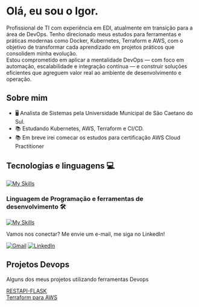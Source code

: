 #  Olá, eu sou o Igor.
<p align="left">
  Profissional de TI com experiência em EDI, atualmente em transição para a área de DevOps. Tenho direcionado meus estudos para ferramentas e práticas modernas como Docker, Kubernetes, Terraform e AWS, com o objetivo de transformar cada aprendizado em projetos práticos que consolidem minha evolução. <br>
  Estou comprometido em aplicar a mentalidade DevOps — com foco em automação, escalabilidade e integração contínua — e construir soluções eficientes que agreguem valor real ao ambiente de desenvolvimento e operação.
</p>

## Sobre mim

- 🖥️ Analista de Sistemas pela Universidade Municipal de São Caetano do Sul.
- 📚 Estudando Kubernetes, AWS, Terraform e CI/CD.
- 📚 Em breve irei comecar os estudos para certificação AWS Cloud Practitioner 


## Tecnologias e linguagens 💻

[![My Skills](https://skillicons.dev/icons?i=linux,docker,kubernetes,aws,ansible,terraform,git,githubactions)](https://skillicons.dev)

### Linguagem de Programação e ferramentas de desenvolvimento 🛠️
[![My Skills](https://skillicons.dev/icons?i=python,flask,postman,mongodb,mysql)](https://skillicons.dev)

<p align="left">

</p>

<p align="left">
  Vamos nos conectar? Me envie um e-mail, me siga no LinkedIn!
</p>

<p align="left">
  <a href="https://mail.google.com/mail/?view=cm&fs=1&to=igorr2693@gmail.com" title="Gmail">
  <img src="https://img.shields.io/badge/-Gmail-FF0000?style=flat-square&labelColor=FF0000&logo=gmail&logoColor=white&link=LINK-DO-SEU-GMAIL" alt="Gmail"/></a>
  <a href="https://www.linkedin.com/in/igor-rodrigues-376786180/" title="LinkedIn">
  <img src="https://img.shields.io/badge/-Linkedin-0e76a8?style=flat-square&logo=Linkedin&logoColor=white&link=LINK-DO-SEU-LINKEDIN" alt="LinkedIn"/></a>
</p>

## Projetos Devops

<p>Alguns dos meus projetos utilizando ferramentas Devops</p>
<p align="left">
<a href="https://github.com/igorrodriguesss/restapi-flask" title="RESTAPI-FLASK">RESTAPI-FLASK</a>
  <br>
  <a href="https://github.com/igorrodriguesss/Terraform-para-aws" title="terraform-para-aws">Terraform para AWS</a>
</p>

